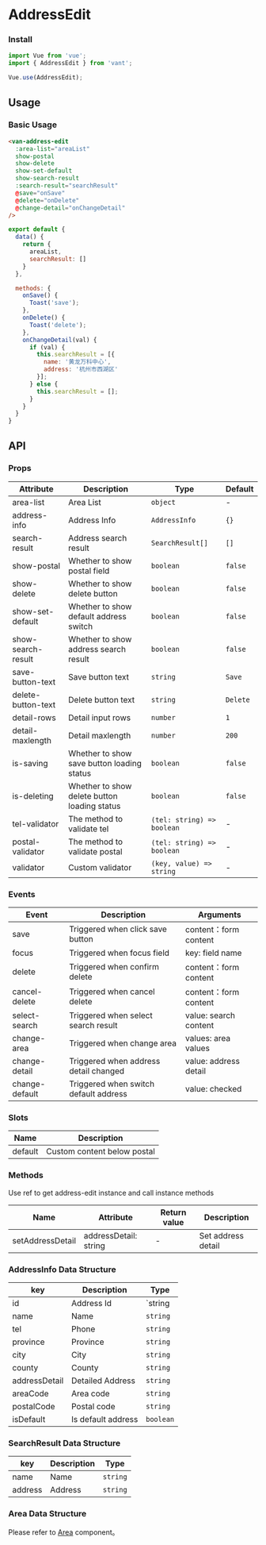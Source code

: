 # AddressEdit

### Install

``` javascript
import Vue from 'vue';
import { AddressEdit } from 'vant';

Vue.use(AddressEdit);
```

## Usage

### Basic Usage

```html
<van-address-edit
  :area-list="areaList"
  show-postal
  show-delete
  show-set-default
  show-search-result
  :search-result="searchResult"
  @save="onSave"
  @delete="onDelete"
  @change-detail="onChangeDetail"
/>
```

```javascript
export default {
  data() {
    return {
      areaList,
      searchResult: []
    }
  },

  methods: {
    onSave() {
      Toast('save');
    },
    onDelete() {
      Toast('delete');
    },
    onChangeDetail(val) {
      if (val) {
        this.searchResult = [{
          name: '黄龙万科中心',
          address: '杭州市西湖区'
        }];
      } else {
        this.searchResult = [];
      }
    }
  }
}
```

## API

### Props

| Attribute | Description | Type | Default |
|------|------|------|------|
| area-list | Area List | `object` | - |
| address-info | Address Info | `AddressInfo` | `{}` |
| search-result | Address search result | `SearchResult[]` | `[]` |
| show-postal | Whether to show postal field | `boolean` | `false` |
| show-delete | Whether to show delete button | `boolean` | `false` |
| show-set-default | Whether to show default address switch | `boolean` | `false` |
| show-search-result | Whether to show address search result | `boolean` | `false` |
| save-button-text | Save button text | `string` | `Save` |
| delete-button-text | Delete button text | `string` | `Delete` |
| detail-rows | Detail input rows | `number` | `1` |
| detail-maxlength | Detail maxlength | `number` | `200` |
| is-saving | Whether to show save button loading status | `boolean` | `false` |
| is-deleting | Whether to show delete button loading status | `boolean` | `false` |
| tel-validator | The method to validate tel | `(tel: string) => boolean` | - |
| postal-validator | The method to validate postal | `(tel: string) => boolean` | - |
| validator | Custom validator | `(key, value) => string` | - |

### Events

| Event | Description | Arguments |
|------|------|------|
| save | Triggered when click save button | content：form content |
| focus | Triggered when focus field | key: field name |
| delete | Triggered when confirm delete | content：form content |
| cancel-delete | Triggered when cancel delete | content：form content |
| select-search | Triggered when select search result | value: search content |
| change-area | Triggered when change area | values: area values |
| change-detail | Triggered when address detail changed | value: address detail |
| change-default | Triggered when switch default address | value: checked |

### Slots

| Name | Description |
|------|------|
| default | Custom content below postal |

### Methods

Use ref to get address-edit instance and call instance methods

| Name | Attribute | Return value | Description |
|------|------|------|------|
| setAddressDetail | addressDetail: string | - | Set address detail |

### AddressInfo Data Structure

| key | Description | Type |
|------|------|------|
| id | Address Id | `string | number` |
| name | Name | `string` |
| tel | Phone | `string` |
| province | Province | `string` |
| city | City | `string` |
| county | County | `string` |
| addressDetail | Detailed Address | `string` |
| areaCode | Area code | `string` |
| postalCode | Postal code | `string` |
| isDefault | Is default address | `boolean` |

### SearchResult Data Structure

| key | Description | Type |
|------|------|------|
| name | Name | `string` |
| address | Address | `string` |

### Area Data Structure

Please refer to [Area](#/en-US/area) component。

